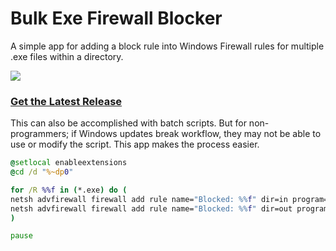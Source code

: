 # Bulk Exe Firewall Blocker

A simple app for adding a block rule into Windows Firewall rules for multiple .exe files within a directory. 

<img src="https://i.imgur.com/sRfhTW0.png">

### [Get the Latest Release](https://github.com/edgarbarney/BulkExeFirewallBlocker/releases/latest)

This can also be accomplished with batch scripts. But for non-programmers; if Windows updates break workflow, they may not be able to use or modify the script.
This app makes the process easier.

```bat
@setlocal enableextensions
@cd /d "%~dp0"

for /R %%f in (*.exe) do (
netsh advfirewall firewall add rule name="Blocked: %%f" dir=in program="%%f" action=block
netsh advfirewall firewall add rule name="Blocked: %%f" dir=out program="%%f" action=block
)

pause
```
